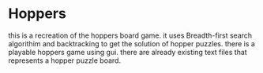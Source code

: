 # Hoppers
this is a recreation of the hoppers board game. it uses Breadth-first search algorithim and backtracking to get the solution of hopper puzzles. there is a playable hoppers game using gui. 
there are already existing text files that represents a hopper puzzle board. 
